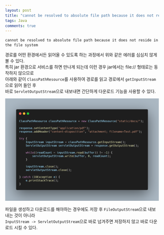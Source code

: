 ```yaml
---
layout: post
title: "cannot be resolved to absolute file path because it does not reside in the file system 원인 및 해결"
tags: Java
comments: true
---
```


```
cannot be resolved to absolute file path because it does not reside in the file system
```

경로를 어떤 환경에서든 읽어올 수 있도록 하는 과정에서 위와 같은 에러를 심심치 않게 볼 수 있다.  
특히 jar 환경으로 서비스를 하면 만나게 되는데 이런 경우 jar에서는 file:// 형태로는 동작하지 않으므로  
아래와 같이 `ClassPathResource`를 사용하여 경로를 읽고 경로에서 `getInputStream`으로 읽어 들인 후  
바로 `ServletOutputStream`으로 내보내면 간단하게 다운로드 기능을 사용할 수 있다.

<img src="/images/jarfilesystem1.png">

파일을 생성하고 다운로드를 해야하는 경우에도 저장 후 `FileOutputStream`으로 내보내는 것이 아니라  
`InputStream -> ServletOutputStream`으로 바로 넘겨주면 저장하지 않고 바로 다운로드 시킬 수 있다.